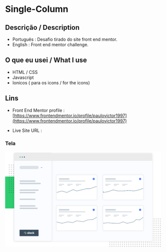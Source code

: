 # Single-Column
  ## Descrição / Description
  - Português : Desafio tirado do site front end mentor.
  - English : Front end mentor challenge.

  ## O que eu usei / What I use
  - HTML / CSS
  - Javascript
  - Ionicos ( para os icons / for the icons)

  ## Lins 
  - Front End Mentor profile : [https://www.frontendmentor.io/profile/paulovictor1997](https://www.frontendmentor.io/profile/paulovictor1997)

  - Live Site URL : 

  ### Tela 
   ![images/illustration-dashboard.png](images/illustration-dashboard.png)
